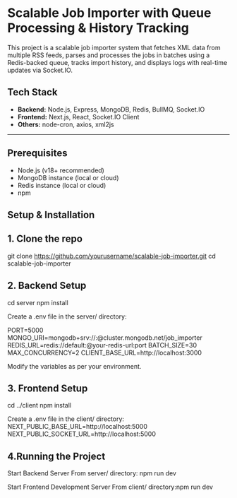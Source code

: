 # Scalable Job Importer with Queue Processing & History Tracking

This project is a scalable job importer system that fetches XML data from multiple RSS feeds, parses and processes the jobs in batches using a Redis-backed queue, tracks import history, and displays logs with real-time updates via Socket.IO.

## Tech Stack

- **Backend:** Node.js, Express, MongoDB, Redis, BullMQ, Socket.IO
- **Frontend:** Next.js, React, Socket.IO Client
- **Others:** node-cron, axios, xml2js

---

## Prerequisites

- Node.js (v18+ recommended)
- MongoDB instance (local or cloud)
- Redis instance (local or cloud)
- npm 

## Setup & Installation

## 1. Clone the repo

git clone https://github.com/yourusername/scalable-job-importer.git
cd scalable-job-importer

## 2. Backend Setup
cd server
npm install

Create a .env file in the server/ directory:

PORT=5000
MONGO_URI=mongodb+srv://<username>:<password>@cluster.mongodb.net/job_importer
REDIS_URL=redis://default:<password>@your-redis-url:port
BATCH_SIZE=30
MAX_CONCURRENCY=2
CLIENT_BASE_URL=http://localhost:3000

Modify the variables as per your environment.

## 3. Frontend Setup

cd ../client
npm install

Create a .env file in the client/ directory:
NEXT_PUBLIC_BASE_URL=http://localhost:5000
NEXT_PUBLIC_SOCKET_URL=http://localhost:5000

## 4.Running the Project

Start Backend Server
From server/ directory: npm run dev

Start Frontend Development Server
From client/ directory:npm run dev
